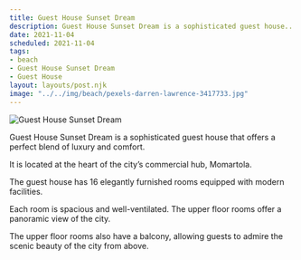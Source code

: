 ```yaml
---
title: Guest House Sunset Dream
description: Guest House Sunset Dream is a sophisticated guest house...
date: 2021-11-04
scheduled: 2021-11-04
tags:
- beach
- Guest House Sunset Dream
- Guest House
layout: layouts/post.njk
image: "../../img/beach/pexels-darren-lawrence-3417733.jpg"
---
```


![Guest House Sunset Dream](../../img/beach/pexels-darren-lawrence-3417733.jpg)

Guest House Sunset Dream is a sophisticated guest house that offers a perfect blend of luxury and comfort.

It is located at the heart of the city’s commercial hub, Momartola.

The guest house has 16 elegantly furnished rooms equipped with modern facilities.

Each room is spacious and well-ventilated. The upper floor rooms offer a panoramic view of the city.

The upper floor rooms also have a balcony, allowing guests to admire the scenic beauty of the city from above.